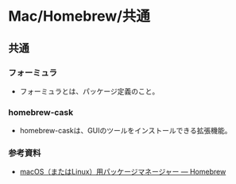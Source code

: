 # Mac/Homebrew/共通

## 共通

### フォーミュラ

- フォーミュラとは、パッケージ定義のこと。

### homebrew-cask

- homebrew-caskは、GUIのツールをインストールできる拡張機能。

### 参考資料

- [macOS（またはLinux）用パッケージマネージャー — Homebrew](https://brew.sh/index_ja)
